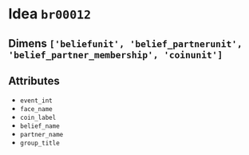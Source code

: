 # Idea `br00012`

## Dimens `['beliefunit', 'belief_partnerunit', 'belief_partner_membership', 'coinunit']`

## Attributes
- `event_int`
- `face_name`
- `coin_label`
- `belief_name`
- `partner_name`
- `group_title`
